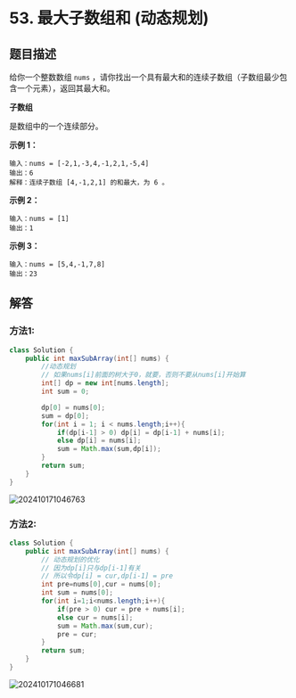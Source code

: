 # 53. 最大子数组和 (动态规划)

## 题目描述

给你一个整数数组 `nums` ，请你找出一个具有最大和的连续子数组（子数组最少包含一个元素），返回其最大和。

**子数组** 

是数组中的一个连续部分。

 

**示例 1：**

```
输入：nums = [-2,1,-3,4,-1,2,1,-5,4]
输出：6
解释：连续子数组 [4,-1,2,1] 的和最大，为 6 。
```

**示例 2：**

```
输入：nums = [1]
输出：1
```

**示例 3：**

```
输入：nums = [5,4,-1,7,8]
输出：23
```

## 解答

### 方法1:

```java
class Solution {
    public int maxSubArray(int[] nums) {
        //动态规划
        // 如果nums[i]前面的树大于0，就要，否则不要从nums[i]开始算
        int[] dp = new int[nums.length];
        int sum = 0;

        dp[0] = nums[0];
        sum = dp[0];
        for(int i = 1; i < nums.length;i++){
            if(dp[i-1] > 0) dp[i] = dp[i-1] + nums[i];
            else dp[i] = nums[i];
            sum = Math.max(sum,dp[i]);
        }
        return sum;
    }
}
```

![202410171046763](https://panger-1330565050.cos.ap-beijing.myqcloud.com/202410171251776.png)

### 方法2:

```java
class Solution {
    public int maxSubArray(int[] nums) {
        // 动态规划的优化
        // 因为dp[i]只与dp[i-1]有关
        // 所以令dp[i] = cur,dp[i-1] = pre
        int pre=nums[0],cur = nums[0];
        int sum = nums[0];
        for(int i=1;i<nums.length;i++){
            if(pre > 0) cur = pre + nums[i];
            else cur = nums[i];
            sum = Math.max(sum,cur);
            pre = cur;
        }
        return sum;
    }
}
```

![202410171046681](https://panger-1330565050.cos.ap-beijing.myqcloud.com/202410171251244.png)

